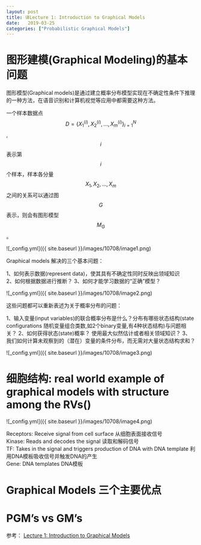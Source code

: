 ```yaml
---
layout: post
title: 译Lecture 1: Introduction to Graphical Models
date:   2019-03-25
categories: ["Probabilistic Graphical Models"]
---
```


# 图形建模(Graphical Modeling)的基本问题  

图形模型(Graphical models)是通过建立概率分布模型实现在不确定性条件下推理的一种方法，在语音识别和计算机视觉等应用中都需要这种方法。    

一个样本数据点$$D=\{X_{1}^{(i)},X_{2}^{(i)},...,X_{m}^{(i)}\}_{i=1}^N$$,$$i$$表示第$$i$$个样本，样本各分量$$X_{1},X_{2},...,X_{m}$$之间的关系可以通过图$$G$$表示，则会有图形模型$$M_{G}$$。  

![_config.yml]({{ site.baseurl }}/images/10708/image1.png)  

Graphical models 解决的三个基本问题：  

1、如何表示数据(represent data)，使其具有不确定性同时反映出领域知识   
2、如何根据数据进行推断？ 
3、如何才能学习数据的“正确”模型？  

![_config.yml]({{ site.baseurl }}/images/10708/image2.png)  

这些问题都可以重新表述为关于概率分布的问题：  

1、输入变量(input variables)的联合概率分布是什么？分布有哪些状态结构(state configurations 随机变量组合类数,如2个binary变量,有4种状态结构)与问题相关？
2、如何获得状态(state)概率？ 使用最大似然估计或者相关领域知识？
3、我们如何计算未观察到的（潜在）变量的条件分布，而无需对大量状态结构求和？  

![_config.yml]({{ site.baseurl }}/images/10708/image3.png)  


# 细胞结构: real world example of graphical models with structure among the RVs()  

![_config.yml]({{ site.baseurl }}/images/10708/image4.png)  

Receptors: Receive signal from cell surface 从细胞表面接收信号    
Kinase: Reads and decodes the signal 读取和解码信号    
TF: Takes in the signal and triggers production of DNA with DNA template 利用DNA模板吸收信号并触发DNA的产生  
Gene: DNA templates DNA模板
    

# Graphical Models 三个主要优点   

# PGM’s vs GM’s

参考：
[Lecture 1: Introduction to Graphical Models](https://sailinglab.github.io/pgm-spring-2019/notes/lecture-01/)